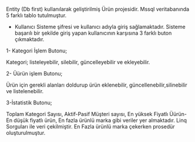 Entity (Db first) kullanılarak geliştirilmiş Ürün projesidir.
Mssql veritabanında 5 farklı tablo tutulmuştur.

* Kullanıcı Sisteme şifresi ve kullanıcı adıyla giriş sağlamaktadır. Sisteme başarılı bir şekilde giriş yapan kullanıcının karşısına 3 farklı buton çıkmaktadır.

1- Kategori İşlem Butonu;

Kategori; listeleyebilir, silebilir, güncelleyebilir ve ekleyebilir.

2- Üürün işlem Butonu;

Ürün için gerekli alanları doldurup ürün eklenebilir, güncellenebilir,silinebilir ve listelenebilir.

3-İstatistik Butonu;

Toplam Kategori Sayısı, Aktif-Pasif Müşteri sayısı, En yüksek Fiyatlı Üürün- En düşük fiyatlı ürün, En fazla ürünlü marka gibi veriler yer almaktadır.
Linq Sorguları ile veri çekilmiştir.
En Fazla ürünlü marka çekerken prosedür oluşturulmuştur.


